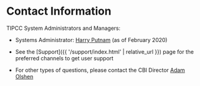# Contact Information

TIPCC System Administrators and Managers:

* Systems Administrator: [Harry Putnam](http://cbi.ucsf.edu/contact/) (as of February 2020)

* See the [Support]({{ '/support/index.html' | relative_url }}) page for the preferred channels to get user support

* For other types of questions, please contact the CBI Director [Adam Olshen](http://cbi.ucsf.edu/contact/)
